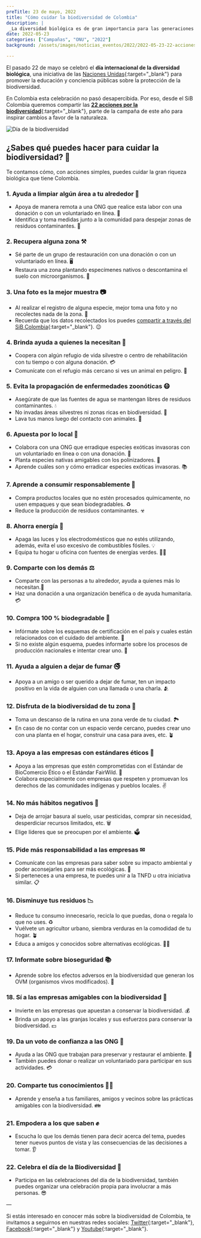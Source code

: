 ```yaml
---
preTitle: 23 de mayo, 2022
title: "Cómo cuidar la biodiversidad de Colombia"
description: |
 _La diversidad biológica es de gran importancia para las generaciones presentes y futuras, desde el SiB Colombia queremos compartir algunas acciones para cuidarla._
date: 2022-05-23
categories: ["Campañas", "ONU", "2022"]
background: /assets/images/noticias_eventos/2022/2022-05-23-22-acciones.jpg

---
```


El pasado 22 de mayo se celebró el **día internacional de la diversidad biológica**, una iniciativa de las [Naciones Unidas](https://www.un.org/es/observances/biological-diversity-day){:target="_blank"} para promover la educación y conciencia públicas sobre la protección de la biodiversidad. 

En Colombia esta celebración no pasó desapercibida. Por eso, desde el SiB Colombia queremos compartir las **[22 acciones por la biodiversidad](https://www.cbd.int/idb/activities/22actions-public-en.pdf)**{:target="_blank"}, parte de la campaña de este año para inspirar cambios a favor de la naturaleza.


![Día de la biodiversidad](https://www.un.org/sites/un2.un.org/files/idb-logo-es.png)


## ¿Sabes qué puedes hacer para cuidar la biodiversidad? 🌳

Te contamos cómo, con acciones simples, puedes cuidar la gran riqueza biológica que tiene Colombia.


### 1. Ayuda a limpiar algún área a tu alrededor 🧹

* Apoya de manera remota a una ONG que realice esta labor con una donación o con un voluntariado en línea. 🤝
* Identifica y toma medidas junto a la comunidad para despejar zonas de residuos contaminantes. 🚮


### 2. Recupera alguna zona ⚒

* Sé parte de un grupo de restauración con una donación o con un voluntariado en línea. 🖥
* Restaura una zona plantando especímenes nativos o descontamina el suelo con microorganismos. 🌱


### 3. Una foto es la mejor muestra 📷

* Al realizar el registro de alguna especie, mejor toma una foto y no recolectes nada de la zona. 📸
* Recuerda que los datos recolectados los puedes [compartir a través del SiB Colombia](https://biodiversidad.co/compartir/registro/){:target="_blank"}. 😉


### 4. Brinda ayuda a quienes la necesitan 🐶

* Coopera con algún refugio de vida silvestre o centro de rehabilitación con tu tiempo o con alguna donación. 💳 
* Comunícate con el refugio más cercano si ves un animal en peligro. 📱


### 5. Evita la propagación de enfermedades zoonóticas 😷

* Asegúrate de que las fuentes de agua se mantengan libres de residuos contaminantes. 💧
* No invadas áreas silvestres ni zonas ricas en biodiversidad. 🚷 
* Lava tus manos luego del contacto con animales. 👏 


### 6. Apuesta por lo local 🎰

* Colabora con una ONG que erradique especies exóticas invasoras con un voluntariado en línea o con una donación. 🥀 
* Planta especies nativas amigables con los polinizadores. 🌱
* Aprende cuáles son y cómo erradicar especies exóticas invasoras. 📚


### 7. Aprende a consumir responsablemente 🥦

* Compra productos locales que no estén procesados químicamente, no usen empaques y que sean biodegradables. ♻
* Reduce la producción de residuos contaminantes. ☣


### 8. Ahorra energía 🔋

* Apaga las luces y los electrodomésticos que no estés utilizando, además, evita el uso excesivo de combustibles fósiles. 💡
* Equipa tu hogar u oficina con fuentes de energías verdes. 👷‍♂️


### 9. Comparte con los demás ⚖

* Comparte con las personas a tu alrededor, ayuda a quienes más lo necesitan.🎁 
* Haz una donación a una organización benéfica o de ayuda humanitaria. 💳


### 10. Compra 100 % biodegradable 🍃

* Infórmate sobre los esquemas de certificación en el país y cuales están relacionados con el cuidado del ambiente. 📖 
* Si no existe algún esquema, puedes informarte sobre los procesos de producción nacionales e intentar crear uno. 📝 


### 11. Ayuda a alguien a dejar de fumar 🚭

* Apoya a un amigo o ser querido a dejar de fumar, ten un impacto positivo en la vida de alguien con una llamada o una charla. 🫂


### 12. Disfruta de la biodiversidad de tu zona 🌳

* Toma un descanso de la rutina en una zona verde de tu ciudad. 🏞
* En caso de no contar con un espacio verde cercano, puedes crear uno con una planta en el hogar, construir una casa para aves, etc. 🪴


### 13. Apoya a las empresas con estándares éticos 👐

* Apoya a las empresas que estén comprometidas con el Estándar de BioComercio Ético o el Estándar FairWild. 📑
* Colabora especialmente con empresas que respeten y promuevan los derechos de las comunidades indígenas y pueblos locales. ✌


### 14. No más hábitos negativos 🚫

* Deja de arrojar basura al suelo, usar pesticidas, comprar sin necesidad, desperdiciar recursos limitados, etc. 🗑️
* Elige líderes que se preocupen por el ambiente. 🗳️


### 15. Pide más responsabilidad a las empresas ✉

* Comunícate con las empresas para saber sobre su impacto ambiental y poder aconsejarles para ser más ecológicas. 📩
* Si perteneces a una empresa, te puedes unir a la TNFD u otra iniciativa similar. 📋


### 16. Disminuye tus residuos 📉

* Reduce tu consumo innecesario, recicla lo que puedas, dona o regala lo que no uses. ♻
* Vuélvete un agricultor urbano, siembra verduras en la comodidad de tu hogar. 🪴
* Educa a amigos y conocidos sobre alternativas ecológicas. 👨‍🏫


### 17. Informate sobre bioseguridad 📚

* Aprende sobre los efectos adversos en la biodiversidad que generan los OVM (organismos vivos modificados). 🦠


### 18. Sí a las empresas amigables con la biodiversidad 🙌

* Invierte en las empresas que apuestan a conservar la biodiversidad. 💰
* Brinda un apoyo a las granjas locales y sus esfuerzos para conservar la biodiversidad. 💵


### 19. Da un voto de confianza a las ONG 🤗

* Ayuda a las ONG que trabajan para preservar y restaurar el ambiente. 👥
* También puedes donar o realizar un voluntariado para participar en sus actividades. 💳


### 20. Comparte tus conocimientos 👨‍🏫

* Aprende y enseña a tus familiares, amigos y vecinos sobre las prácticas amigables con la biodiversidad. 👪


### 21. Empodera a los que saben ✊

* Escucha lo que los demás tienen para decir acerca del tema, puedes tener nuevos puntos de vista y las consecuencias de las decisiones a tomar. 👂


### 22. Celebra el día de la Biodiversidad 🥳

* Participa en las celebraciones del día de la biodiversidad, también puedes organizar una celebración propia para involucrar a más personas. 😎

—

Si estás interesado en conocer más sobre la biodiversidad de Colombia, te invitamos a seguirnos en nuestras redes sociales: [Twitter](witter.com/sibcolombia){:target="_blank"}, [Facebook](https://www.facebook.com/SibColombia/){:target="_blank"} y [Youtube](https://www.youtube.com/user/sibcolombia){:target="_blank"}.
